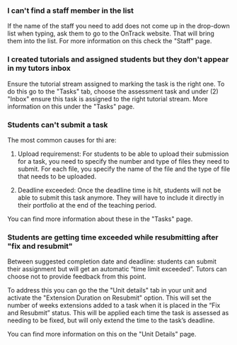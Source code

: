 

### I can't find a staff member in the list

If the name of the staff you need to add does not come up in the drop-down list when typing, ask them to go to the OnTrack website. That will bring them into the list. For more information on this check the "Staff" page.

### I created tutorials and assigned students but they don't appear in my tutors inbox

Ensure the tutorial stream assigned to marking the task is the right one. To do this go to the "Tasks" tab, choose the assessment task and under (2) "Inbox" ensure this task is assigned to the right tutorial stream. More information on this under the "Tasks" page.

### Students can't submit a task

The most common causes for thi are:

1. Upload requiremenst: For students to be able to upload their submission for a task, you need to specify the number and type of files they need to submit. For each file, you specify the name of the file and the type of file that needs to be uploaded.

2. Deadline exceeded: Once the deadline time is hit, students will not be able to submit this task anymore. They will have to include it directly in their portfolio at the end of the teaching period.
   
You can find more information about these in the "Tasks" page.

### Students are getting time exceeded while resubmitting after "fix and resubmit"

Between suggested completion date and deadline: students can submit their assignment but will get an automatic “time limit exceeded”. Tutors can choose not to provide feedback from this point.

To address this you can go the the "Unit details" tab in your unit and activate the "Extension Duration on Resubmit" option. This will set the number of weeks extensions added to a task when it is placed in the “Fix and Resubmit” status. This will be applied each time the task is assessed as needing to be fixed, but will only extend the time to the task’s deadline.

You can find more information on this on the "Unit Details" page.

